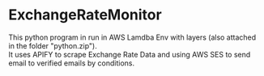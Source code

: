 # ExchangeRateMonitor

This python program in run in AWS Lamdba Env with layers (also attached in the folder "python.zip").    
It uses APIFY to scrape Exchange Rate Data and using AWS SES to send email to verified emails by conditions.
